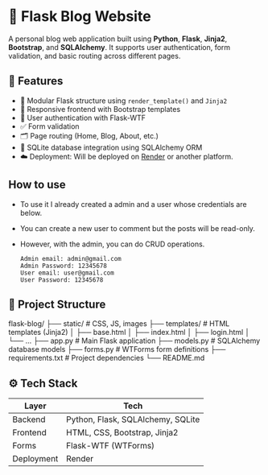 # 📝 Flask Blog Website
A personal blog web application built using **Python**, **Flask**, **Jinja2**, **Bootstrap**, and **SQLAlchemy**. 
It supports user authentication, form validation, and basic routing across different pages.

## 🚀 Features
- 🧩 Modular Flask structure using `render_template()` and `Jinja2`
- 🎨 Responsive frontend with Bootstrap templates
- 🔐 User authentication with Flask-WTF
- ✅ Form validation
- 🗂️ Page routing (Home, Blog, About, etc.)
- 💾 SQLite database integration using SQLAlchemy ORM
- ☁️ Deployment: Will be deployed on [Render](https://render.com) or another platform.

## How to use
- To use it I already created a admin and a user whose credentials are below.
- You can create a new user to comment but the posts will be read-only.
- However, with the admin, you can do CRUD operations.

      Admin email: admin@gmail.com
      Admin Password: 12345678
      User email: user@gmail.com
      User Password: 12345678
  

## 📁 Project Structure
flask-blog/
├── static/ # CSS, JS, images
├── templates/ # HTML templates (Jinja2)
│ ├── base.html
│ ├── index.html
│ ├── login.html
│ └── ...
├── app.py # Main Flask application
├── models.py # SQLAlchemy database models
├── forms.py # WTForms form definitions
├── requirements.txt # Project dependencies
└── README.md

## ⚙️ Tech Stack
| Layer       | Tech                                  |
|-------------|---------------------------------------|
| Backend     | Python, Flask, SQLAlchemy, SQLite     |
| Frontend    | HTML, CSS, Bootstrap, Jinja2          |
| Forms       | Flask-WTF (WTForms)                   |
| Deployment  | Render                                |
